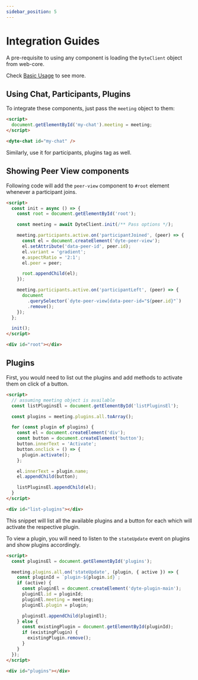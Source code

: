 ```yaml
---
sidebar_position: 5
---
```


# Integration Guides

A pre-requisite to using any component is loading the `DyteClient` object from web-core.

Check [Basic Usage](./usage.md) to see more.

## Using Chat, Participants, Plugins

To integrate these components, just pass the `meeting` object to them:

```html
<script>
  document.getElementById('my-chat').meeting = meeting;
</script>

<dyte-chat id="my-chat" />
```

Similarly, use it for participants, plugins tag as well.

## Showing Peer View components

Following code will add the `peer-view` component to `#root` element whenever a participant joins.

```html
<script>
  const init = async () => {
    const root = document.getElementById('root');

    const meeting = await DyteClient.init(/** Pass options */);

    meeting.participants.active.on('participantJoined', (peer) => {
      const el = document.createElement('dyte-peer-view');
      el.setAttribute('data-peer-id', peer.id);
      el.variant = 'gradient';
      e.aspectRatio = '2:1';
      el.peer = peer;

      root.appendChild(el);
    });

    meeting.participants.active.on('participantLeft', (peer) => {
      document
        .querySelector(`dyte-peer-view[data-peer-id="${peer.id}"`)
        .remove();
    });
  };

  init();
</script>

<div id="root"></div>
```

## Plugins

First, you would need to list out the plugins and add methods to activate them on click of a button.

```html
<script>
  // assuming meeting object is available
  const listPluginsEl = document.getElementById('listPluginsEl');

  const plugins = meeting.plugins.all.toArray();

  for (const plugin of plugins) {
    const el = document.createElement('div');
    const button = document.createElement('button');
    button.innerText = 'Activate';
    button.onclick = () => {
      plugin.activate();
    };

    el.innerText = plugin.name;
    el.appendChild(button);

    listPluginsEl.appendChild(el);
  }
</script>

<div id="list-plugins"></div>
```

This snippet will list all the available plugins and a button for each which will activate the respective plugin.

To view a plugin, you will need to listen to the `stateUpdate` event on plugins and show plugins accordingly.

```html
<script>
  const pluginsEl = document.getElementById('plugins');

  meeting.plugins.all.on('stateUpdate', (plugin, { active }) => {
    const pluginId = `plugin-${plugin.id}`;
    if (active) {
      const pluginEl = document.createElement('dyte-plugin-main');
      pluginEl.id = pluginId;
      pluginEl.meeting = meeting;
      pluginEl.plugin = plugin;

      pluginsEl.appendChild(pluginEl);
    } else {
      const existingPlugin = document.getElementById(pluginId);
      if (existingPlugin) {
        existingPlugin.remove();
      }
    }
  });
</script>

<div id="plugins"></div>
```
